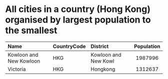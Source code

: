 # All cities in a country (Hong Kong) organised by largest population to the smallest

| Name | CountryCode | District | Population |
| :--- | :--- | :--- | :---: |
|Kowloon and New Kowloon|HKG|Kowloon and New Kowl|1987996|
|Victoria|HKG|Hongkong|1312637|
